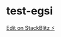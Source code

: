 # test-egsi

[Edit on StackBlitz ⚡️](https://stackblitz.com/edit/sveltejs-kit-template-default-waas2r)